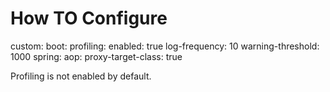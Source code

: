 How TO Configure
====
custom:
  boot:
    profiling:
      enabled: true
      log-frequency: 10
      warning-threshold: 1000
spring:
  aop:
    proxy-target-class: true


Profiling is not enabled by default.

